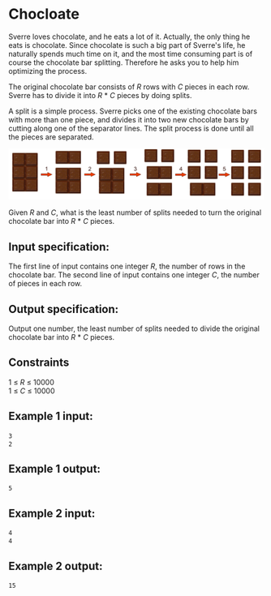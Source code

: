 # Chocloate
Sverre loves chocolate, and he eats a lot of it. 
Actually, the only thing he eats is chocolate. Since chocolate is such a big
part of Sverre's life, he naturally spends much time on it, and the most time
consuming part is of course the chocolate bar splitting. Therefore he asks you
to help him optimizing the process.

The original chocolate bar consists of _R_ rows with _C_ pieces in each row.
Sverre has to divide it into _R_ * _C_ pieces by doing splits. 

A split is a simple process. Sverre picks one of the existing chocolate bars
with more than one piece, and divides it into two new chocolate bars by cutting
along one of the separator lines. 
The split process is done until all the pieces are separated.

![](../images/chocolate_path.png)

Given _R_ and _C_, what is the least number of splits needed to turn the
original chocolate bar into _R_ * _C_ pieces.


## Input specification:
The first line of input contains one integer _R_, the number of rows in the chocolate bar.
The second line of input contains one integer _C_, the number of pieces in each row.

## Output specification:
Output one number, the least number of splits needed to divide the original chocolate bar into _R_ * _C_ pieces.

## Constraints
1 &le; _R_ &le; 10000  
1 &le; _C_ &le; 10000  

## Example 1 input:
```
3
2
```

## Example 1 output:
```
5
```


## Example 2 input:
```
4
4
```

## Example 2 output:
```
15
```

